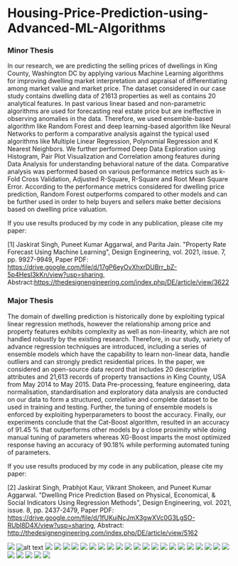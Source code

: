 # Housing-Price-Prediction-using-Advanced-ML-Algorithms

### Minor Thesis
In our research, we are predicting the selling prices of dwellings in King County, Washington DC by applying various Machine Learning algorithms for improving dwelling market interpretation and appraisal of differentiating among market value and market price. The dataset considered in our case study contains dwelling data of 21613 properties as well as contains 20 analytical features. In past various linear based and non-parametric algorithms are used for forecasting real estate price but are ineffective in observing anomalies in the data. Therefore, we used ensemble-based algorithm like Random Forest and deep learning-based algorithm like Neural Networks to perform a comparative analysis against the typical used algorithms like Multiple Linear Regression, Polynomial Regression and K Nearest Neighbors. We further performed Deep Data Exploration using Histogram, Pair Plot Visualization and Correlation among features during Data Analysis for understanding behavioral nature of the data. Comparative analysis was performed based on various performance metrics such as k-Fold Cross Validation, Adjusted R-Square, R-Square and Root Mean Square Error. According to the performance metrics considered for dwelling price prediction, Random Forest outperforms compared to other models and can be further used in order to help buyers and sellers make better decisions based on dwelling price valuation.

If you use results produced by my code in any publication, please cite my paper:

[1] Jaskirat Singh, Puneet Kumar Aggarwal, and Parita Jain. "Property Rate Forecast Using Machine Learning", Design Engineering, vol. 2021, issue. 7, pp. 9927-9949,  Paper PDF: https://drive.google.com/file/d/17gP6eyOvXhxrDUBrr_bZ-5p4HesI3kKn/view?usp=sharing, Abstract:https://thedesignengineering.com/index.php/DE/article/view/3622


### Major Thesis
The domain of dwelling prediction is historically done by exploiting typical linear regression methods, however the relationship among price and property features exhibits complexity as well as non-linearity, which are not handled robustly by the existing research. Therefore, in our study, variety of advance regression techniques are introduced, including a series of ensemble models which have the capability to learn non-linear data, handle outliers and can strongly predict residential prices. In the paper, we considered an open-source data record that includes 20 descriptive attributes and 21,613 records of property transactions in King County, USA from May 2014 to May 2015. Data Pre-processing, feature engineering, data normalisation, standardisation and exploratory data analysis are conducted on our data to form a structured, correlative and complete dataset to be used in training and testing. Further, the tuning of ensemble models is enforced by exploiting hyperparameters to boost the accuracy. Finally, our experiments conclude that the Cat-Boost algorithm, resulted in an accuracy of 91.45 % that outperforms other models by a close proximity while doing manual tuning of parameters whereas XG-Boost imparts the most optimized response having an accuracy of 90.18% while performing automated tuning of parameters.

If you use results produced by my code in any publication, please cite my paper: 

[2] Jaskirat Singh, Prabhjot Kaur, Vikrant Shokeen, and Puneet Kumar Aggarwal. "Dwelling Price Prediction  Based on Physical, Economical, & Social Indicators Using Regression Methods", Design Engineering,  vol. 2021, issue. 8, pp. 2437-2479, Paper PDF: https://drive.google.com/file/d/1fUKuiNcJmX3gwXVc0G3LgSO-RUbl8D4X/view?usp=sharing, Abstract: http://thedesignengineering.com/index.php/DE/article/view/5162


![](https://github.com/jaskirat111/Housing-Price-Prediction-using-Advanced-ML-Algorithms/blob/master/Major%20Project%20PPT.pptx.jpg)
![alt text](https://github.com/jaskirat111/Housing-Price-Prediction-using-Advanced-ML-Algorithms/blob/master/Major%20Project%20PPT.pptx%20(1).jpg)
![](https://github.com/jaskirat111/Housing-Price-Prediction-using-Advanced-ML-Algorithms/blob/master/Major%20Project%20PPT.pptx%20(2).jpg)
![](https://github.com/jaskirat111/Housing-Price-Prediction-using-Advanced-ML-Algorithms/blob/master/Major%20Project%20PPT.pptx%20(3).jpg)
![](https://github.com/jaskirat111/Housing-Price-Prediction-using-Advanced-ML-Algorithms/blob/master/Major%20Project%20PPT.pptx%20(4).jpg)
![](https://github.com/jaskirat111/Housing-Price-Prediction-using-Advanced-ML-Algorithms/blob/master/Major%20Project%20PPT.pptx%20(5).jpg)
![](https://github.com/jaskirat111/Housing-Price-Prediction-using-Advanced-ML-Algorithms/blob/master/Major%20Project%20PPT.pptx%20(6).jpg)
![](https://github.com/jaskirat111/Housing-Price-Prediction-using-Advanced-ML-Algorithms/blob/master/Major%20Project%20PPT.pptx%20(7).jpg)
![](https://github.com/jaskirat111/Housing-Price-Prediction-using-Advanced-ML-Algorithms/blob/master/Major%20Project%20PPT.pptx%20(8).jpg)
![](https://github.com/jaskirat111/Housing-Price-Prediction-using-Advanced-ML-Algorithms/blob/master/Major%20Project%20PPT.pptx%20(9).jpg)
![](https://github.com/jaskirat111/Housing-Price-Prediction-using-Advanced-ML-Algorithms/blob/master/Major%20Project%20PPT.pptx%20(10).jpg)
![](https://github.com/jaskirat111/Housing-Price-Prediction-using-Advanced-ML-Algorithms/blob/master/Major%20Project%20PPT.pptx%20(11).jpg)
![](https://github.com/jaskirat111/Housing-Price-Prediction-using-Advanced-ML-Algorithms/blob/master/Major%20Project%20PPT.pptx%20(12).jpg)
![](https://github.com/jaskirat111/Housing-Price-Prediction-using-Advanced-ML-Algorithms/blob/master/Major%20Project%20PPT.pptx%20(13).jpg)
![](https://github.com/jaskirat111/Housing-Price-Prediction-using-Advanced-ML-Algorithms/blob/master/Major%20Project%20PPT.pptx%20(14).jpg)
![](https://github.com/jaskirat111/Housing-Price-Prediction-using-Advanced-ML-Algorithms/blob/master/Major%20Project%20PPT.pptx%20(15).jpg)
![](https://github.com/jaskirat111/Housing-Price-Prediction-using-Advanced-ML-Algorithms/blob/master/Major%20Project%20PPT.pptx%20(16).jpg)
![](https://github.com/jaskirat111/Housing-Price-Prediction-using-Advanced-ML-Algorithms/blob/master/Major%20Project%20PPT.pptx%20(17).jpg)
![](https://github.com/jaskirat111/Housing-Price-Prediction-using-Advanced-ML-Algorithms/blob/master/Major%20Project%20PPT.pptx%20(18).jpg)
![](https://github.com/jaskirat111/Housing-Price-Prediction-using-Advanced-ML-Algorithms/blob/master/Major%20Project%20PPT.pptx%20(19).jpg)
![](https://github.com/jaskirat111/Housing-Price-Prediction-using-Advanced-ML-Algorithms/blob/master/Major%20Project%20PPT.pptx%20(20).jpg)
![](https://github.com/jaskirat111/Housing-Price-Prediction-using-Advanced-ML-Algorithms/blob/master/Major%20Project%20PPT.pptx%20(21).jpg)
![](https://github.com/jaskirat111/Housing-Price-Prediction-using-Advanced-ML-Algorithms/blob/master/Major%20Project%20PPT.pptx%20(22).jpg)
![](https://github.com/jaskirat111/Housing-Price-Prediction-using-Advanced-ML-Algorithms/blob/master/Major%20Project%20PPT.pptx%20(23).jpg)
![](https://github.com/jaskirat111/Housing-Price-Prediction-using-Advanced-ML-Algorithms/blob/master/Major%20Project%20PPT.pptx%20(24).jpg)
![](https://github.com/jaskirat111/Housing-Price-Prediction-using-Advanced-ML-Algorithms/blob/master/Major%20Project%20PPT.pptx%20(25).jpg)
![](https://github.com/jaskirat111/Housing-Price-Prediction-using-Advanced-ML-Algorithms/blob/master/Major%20Project%20PPT.pptx%20(26).jpg)
![](https://github.com/jaskirat111/Housing-Price-Prediction-using-Advanced-ML-Algorithms/blob/master/Major%20Project%20PPT.pptx%20(27).jpg)
